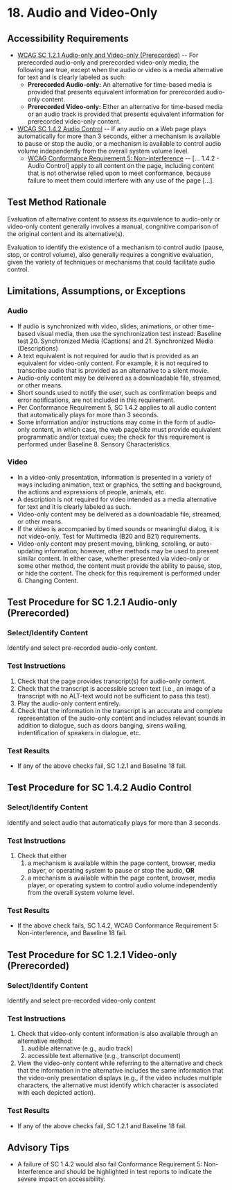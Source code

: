 # 18. Audio and Video-Only
## Accessibility Requirements
*	[WCAG SC 1.2.1 Audio-only and Video-only (Prerecorded)](https://www.w3.org/TR/UNDERSTANDING-WCAG20/media-equiv-av-only-alt.html) -- For prerecorded audio-only and prerecorded video-only media, the following are true, except when the audio or video is a media alternative for text and is clearly labeled as such:
    * **Prerecorded Audio-only:** An alternative for time-based media is provided that presents equivalent information for prerecorded audio-only content.
    * **Prerecorded Video-only:** Either an alternative for time-based media or an audio track is provided that presents equivalent information for prerecorded video-only content.
* [WCAG SC 1.4.2 Audio Control](https://www.w3.org/TR/UNDERSTANDING-WCAG20/visual-audio-contrast-dis-audio.html) --  If any audio on a Web page plays automatically for more than 3 seconds, either a mechanism is available to pause or stop the audio, or a mechanism is available to control audio volume independently from the overall system volume level.
   * [WCAG Conformance Requirement 5: Non-interference](https://www.w3.org/TR/UNDERSTANDING-WCAG20/visual-audio-contrast-dis-audio.html) -- [... 1.4.2 - Audio Control] apply to all content on the page, including content that is not otherwise relied upon to meet conformance, because failure to meet them could interfere with any use of the page [...].

## Test Method Rationale
Evaluation of alternative content to assess its equivalence to audio-only or video-only content generally involves a manual, congnitive comparison of the original content and its alternative(s). 

Evaluation to identify the existence of a mechanism to control audio (pause, stop, or control volume), also generally requires a congnitive evaluation, given the variety of techniques or mechanisms that could facilitate audio control.

## Limitations, Assumptions, or Exceptions
### Audio
* If audio is synchronized with video, slides, animations, or other time-based visual media, then use the synchronization test instead: Baseline test 20. Synchronized Media (Captions) and 21. Synchronized Media (Descriptions)
* A text equivalent is not required for audio that is provided as an equivalent for video-only content. For example, it is not required to transcribe audio that is provided as an alternative to a silent movie.
* Audio-only content may be delivered as a downloadable file, streamed, or other means.
* Short sounds used to notify the user, such as confirmation beeps and error notifications, are not included in this requirement.
* Per Conformance Requirement 5, SC 1.4.2 applies to all audio content that automatically plays for more than 3 seconds. 
* Some information and/or instructions may come in the form of audio-only content, in which case, the web page/site must provide equivalent programmatic and/or textual cues; the check for this requirement is performed under Baseline 8. Sensory Characteristics.

### Video
* In a video-only presentation, information is presented in a variety of ways including animation, text or graphics, the setting and background, the actions and expressions of people, animals, etc.
* A description is not required for video intended as a media alternative for text and it is clearly labeled as such. 
* Video-only content may be delivered as a downloadable file, streamed, or other means.
* If the video is accompanied by timed sounds or meaningful dialog, it is not video-only. Test for Multimedia (B20 and B21) requirements.
* Video-only content may present moving, blinking, scrolling, or auto-updating information; however, other methods may be used to present similar content. In either case, whether presented via video-only or some other method, the content must provide the ability to pause, stop, or hide the content. The check for this requirement is performed under 6. Changing Content.

## Test Procedure for SC 1.2.1 Audio-only (Prerecorded)
### Select/Identify Content
Identify and select pre-recorded audio-only content. 

### Test Instructions
1. Check that the page provides transcript(s) for audio-only content.
1. Check that the transcript is accessible screen text (i.e., an image of a transcript with no ALT-text would not be sufficient to pass this test).
1. Play the audio-only content entirely.
1. Check that the information in the transcript is an accurate and complete representation of the audio-only content and includes relevant sounds in addition to dialogue, such as doors banging, sirens wailing, indentification of speakers in dialogue, etc.

### Test Results
* If any of the above checks fail, SC 1.2.1 and Baseline 18 fail.

## Test Procedure for SC 1.4.2 Audio Control
### Select/Identify Content
Identify and select audio that automatically plays for more than 3 seconds.

### Test Instructions
1. Check that either 
    1. a mechanism is available within the page content, browser, media player, or operating system to pause or stop the audio, **OR**
    1. a mechanism is available within the page content, browser, media player, or operating system to control audio volume independently from the overall system volume level.

### Test Results
* If the above check fails, SC 1.4.2, WCAG Conformance Requirement 5: Non-interference, and Baseline 18 fail.

## Test Procedure for SC 1.2.1 Video-only (Prerecorded)
### Select/Identify Content
Identify and select pre-recorded video-only content

### Test Instructions
1. Check that video-only content information is also available through an alternative method:
    1. audible alternative (e.g., audio track)
    1. accessible text alternative (e.g., transcript document)
1. View the video-only content while referring to the alternative and check that the information in the alternative includes the same information that the video-only presentation displays (e.g., if the video includes multiple characters, the alternative must identify which character is associated with each depicted action).

### Test Results
* If any of the above checks fail, SC 1.2.1 and Baseline 18 fail.

## Advisory Tips
* A failure of SC 1.4.2 would also fail Conformance Requirement 5: Non-Interference and should be highlighted in test reports to indicate the severe impact on accessibility.
